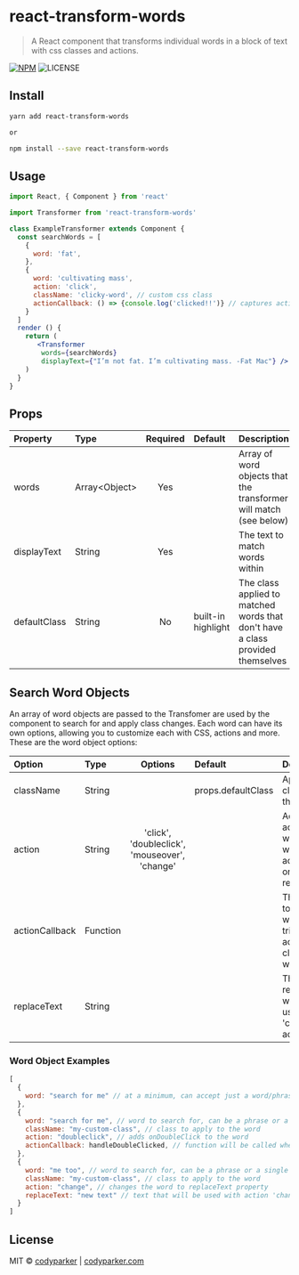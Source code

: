 # react-transform-words

> A React component that transforms individual words in a block of text with css classes and actions.

[![NPM](https://img.shields.io/npm/v/react-transform-words.svg)](https://www.npmjs.com/package/react-transform-words) ![LICENSE](https://img.shields.io/github/license/mashape/apistatus.svg)


## Install

```bash
yarn add react-transform-words

or

npm install --save react-transform-words
```

## Usage

```jsx
import React, { Component } from 'react'

import Transformer from 'react-transform-words'

class ExampleTransformer extends Component {
  const searchWords = [
    {
      word: 'fat',
    },
    {
      word: 'cultivating mass',
      action: 'click',
      className: 'clicky-word', // custom css class
      actionCallback: () => {console.log('clicked!!')} // captures action (click)
    }
  ]
  render () {
    return (
       <Transformer
        words={searchWords}
        displayText={"I’m not fat. I’m cultivating mass. -Fat Mac"} />
    )
  }
}
```


## Props

| Property     | Type           | Required | Default            | Description                                                                    |
| :----------- | :------------- | :------: | :----------------- | :----------------------------------------------------------------------------- |
| words        | Array\<Object> | Yes      |                    | Array of word objects that the transformer will match (see below)              |
| displayText  | String         | Yes      |                    | The text to match words within                                                 |
| defaultClass | String         | No       | built-in highlight | The class applied to matched words that don't have a class provided themselves |

## Search Word Objects

An array of word objects are passed to the Transfomer are used by the component to search for and apply class changes. Each word can have its own options, allowing you to customize each with CSS, actions and more. These are the word object options:

| Option         | Type     | Options                                       | Default            | Description                                                                       |
| :------------- | :------- | :-------------------------------------------: | :----------------- | :-------------------------------------------------------------------------------- |
| className      | String   |                                               | props.defaultClass | Applies the className to the word                                                 |
| action         | String   | 'click', 'doubleclick', 'mouseover', 'change' |                    | Adds the action to the word (use with actionCallback or replaceText)              |
| actionCallback | Function |                                               |                    | The function to be called when the user triggers the action (ie, clicks the word) |
| replaceText    | String   |                                               |                    | The text to replace the word with if using the 'change' action                    |


### Word Object Examples
```js
[
  {
    word: "search for me" // at a minimum, can accept just a word/phrase and the defaultClassName will be used
  },
  {
    word: "search for me", // word to search for, can be a phrase or a single word
    className: "my-custom-class", // class to apply to the word
    action: "doubleclick", // adds onDoubleClick to the word
    actionCallback: handleDoubleClicked, // function will be called when double-clicked
  },
  {
    word: "me too", // word to search for, can be a phrase or a single word
    className: "my-custom-class", // class to apply to the word
    action: "change", // changes the word to replaceText property
    replaceText: "new text" // text that will be used with action 'change'
  }
]
```

## License

MIT © [codyparker](https://github.com/codyparker) | [codyparker.com](http://codyparker.com)
